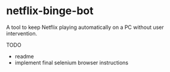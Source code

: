 # netflix-binge-bot
A tool to keep Netflix playing automatically on a PC without user intervention.

TODO
- readme
- implement final selenium browser instructions
